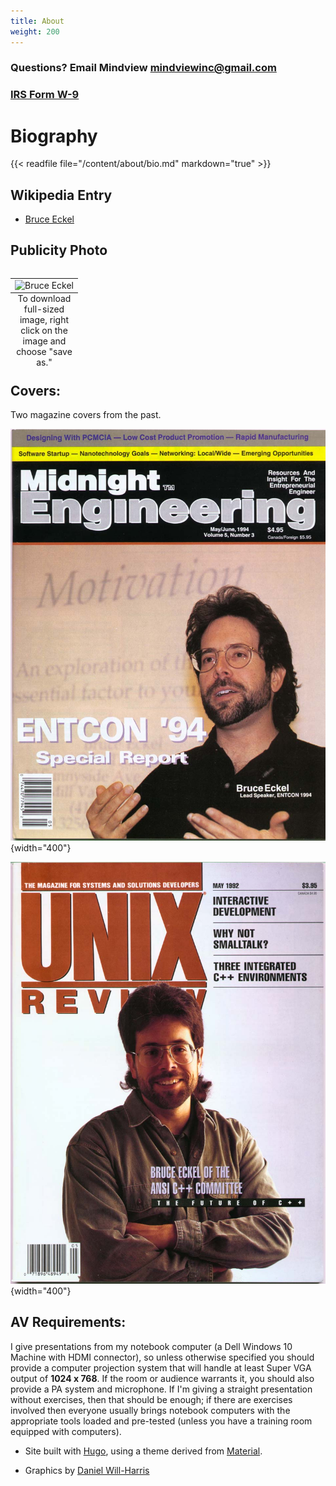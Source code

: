 ```yaml
---
title: About
weight: 200
---
```


### Questions? Email Mindview <mindviewinc@gmail.com>

### [IRS Form W-9](W9.pdf)

# Biography

{{< readfile file="/content/about/bio.md" markdown="true" >}}

## Wikipedia Entry

- [Bruce Eckel](https://en.wikipedia.org/wiki/Bruce_Eckel)

## Publicity Photo

<table align="left">
<tr><td><img src="/publicity/BruceEckel.jpg" alt="Bruce Eckel" style="width:250px;"/></td></tr>
<caption align="bottom">To download full-sized image, right click on the image and choose "save as."</caption>
</table>

## Covers:

Two magazine covers from the past.

![Sepia Blur Photo](MidEngrCoverHi.JPG){width="400"}

![Sepia Blur Photo](UnixReviewCoverHi.JPG){width="400"}

## AV Requirements:

I give presentations from my notebook computer (a Dell Windows 10 Machine
with HDMI connector), so unless otherwise specified you should provide a
computer projection system that will handle at least Super VGA output of
**1024 x 768**. If the room or audience warrants it, you should also provide a
PA system and microphone. If I'm giving a straight presentation without
exercises, then that should be enough; if there are exercises involved then
everyone usually brings notebook computers with the appropriate tools loaded
and pre-tested (unless you have a training room equipped with computers).

+ Site built with
<a href="https://www.gohugo.io" target="_blank">Hugo</a>, using a theme derived from
<a href="http://github.com/digitalcraftsman/hugo-material-docs" target="_blank">Material</a>.

+ Graphics by <a href="http://www.Will-Harris.com">Daniel Will-Harris</a>

